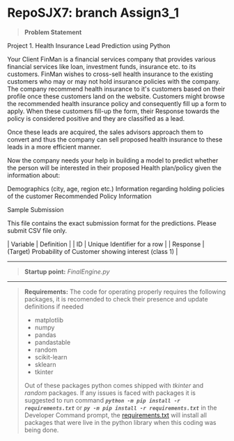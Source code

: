 # RepoSJX7: branch Assign3_1
>__Problem Statement__

Project 1. Health Insurance Lead Prediction using Python

Your Client FinMan is a financial services company that provides various financial services like loan, investment funds, insurance etc. to its customers. FinMan wishes to cross-sell health insurance to the existing customers who may or may not hold insurance policies with the company. The company recommend health insurance to it's customers based on their profile once these customers land on the website. Customers might browse the recommended health insurance policy and consequently fill up a form to apply. When these customers fill-up the form, their Response towards the policy is considered positive and they are classified as a lead.

Once these leads are acquired, the sales advisors approach them to convert and thus the company can sell proposed health insurance to these leads in a more efficient manner.

Now the company needs your help in building a model to predict whether the person will be interested in their proposed Health plan/policy given the information about:

Demographics (city, age, region etc.)
Information regarding holding policies of the customer
Recommended Policy Information

Sample Submission

This file contains the exact submission format for the predictions. Please submit CSV file only.

| Variable | Definition |
| ID | Unique Identifier for a row |
| Response | (Target) Probability of Customer showing interest (class 1) |

---
>__Startup point:__
>  _FinalEngine.py_
---
>__Requirements:__ The code for operating properly requires the following packages, it is recomended to check their presence and update definitions if needed 
> - matplotlib
> - numpy
> - pandas
> - pandastable
> - random
> - scikit-learn
> - sklearn
> - tkinter
> 
> Out of these packages python comes shipped with _tkinter_ and _random_ packages. 
> If any issues is faced with packages it is suggested to 
> run command _**`python -m pip install -r requirements.txt`**_ or _**`py -m pip install -r requirements.txt`**_ in the Developer Command prompt,
> the [requirements.txt](https://github.com/WolfDev8675/RepoSJX7/blob/Assign3_1/requirements.txt) will install all packages that were live in the python library when this coding was being done.